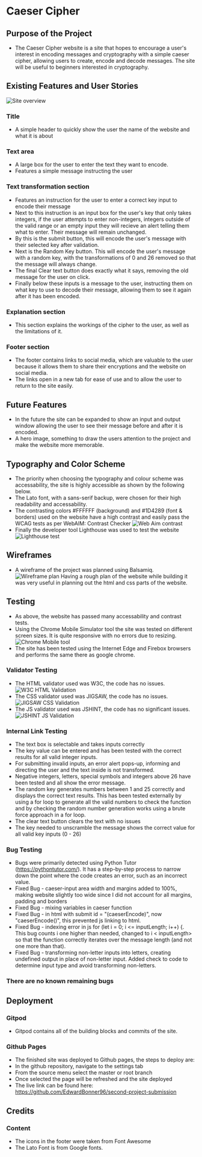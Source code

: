 # Caeser Cipher

## Purpose of the Project
 - The Caeser Cipher website is a site that hopes to encourage a user's interest in encoding messages and cryptography with a simple caeser cipher, allowing users to create, encode and decode messages. The site will be useful to beginners interested in cryptography.   

## Existing Features and User Stories
 ![Site overview](assets/images/caeser-cipher-website.png)

### Title
 - A simple header to quickly show the user the name of the website and what it is about

### Text area
 - A large box for the user to enter the text they want to encode. 
 - Features a simple message instructing the user

### Text transformation section
 - Features an instruction for the user to enter a correct key input to encode their message
 - Next to this instruction is an input box for the user's key that only takes integers, if the user attempts to enter non-integers, integers outside of the valid range or an empty input they will recieve an alert telling them what to enter. Their message will remain unchanged. 
 - By this is the submit button, this will encode the user's message with their selected key after validation.
 - Next is the Random Key button. This will encode the user's message with a random key, with the transformations of 0 and 26 removed so that the message will always change.
 - The final Clear text button does exactly what it says, removing the old message for the user on click.
 - Finally below these inputs is a message to the user, instructing them on what key to use to decode their message, allowing them to see it again after it has been encoded.

### Explanation section
 - This section explains the workings of the cipher to the user, as well as the limitations of it.

### Footer section
 - The footer contains links to social media, which are valuable to the user because it allows them to share their encryptions and the website on social media.
 - The links open in a new tab for ease of use and to allow the user to return to the site easily.

## Future Features
 - In the future the site can be expanded to show an input and output window allowing the user to see their message before and after it is encoded.
 - A hero image, something to draw the users attention to the project and make the website more memorable.

## Typography and Color Scheme
 - The priority when choosing the typography and colour scheme was accessability, the site is highly accessible as shown by the following below.
 - The Lato font, with a sans-serif backup, were chosen for their high readability and accessability.
 - The contrasting colors #FFFFFF (background) and #1D4289 (font & borders) used on the website have a high contrast and easily pass the WCAG tests as per WebAIM: Contrast Checker
 ![Web Aim contrast](assets/images/caeser-cipher-contrast.png)
 - Finally the developer tool Lighthouse was used to test the website
 ![Lighthouse test](assets/images/caeser-cipher-lighthouse.png) 

## Wireframes
 - A wireframe of the project was planned using Balsamiq.
 ![Wireframe plan](assets/images/caeser-cipher-wireframe.png)
Having a rough plan of the website while building it was very useful in planning out the html and css parts of the website.

## Testing
 - As above, the website has passed many accessability and contrast tests.
 - Using the Chrome Mobile Simulator tool the site was tested on different screen sizes. It is quite responsive with no errors due to resizing.
 ![Chrome Mobile tool](assets/images/Caeser-cipher-responsiveness-test.png)
 - The site has been tested using the Internet Edge and Firebox browsers and performs the same there as google chrome.
 ### Validator Testing
 - The HTML validator used was W3C, the code has no issues.
 ![W3C HTML Validation](assets/images/caeser-cipher-html-validation.png)
 - The CSS validator used was JIGSAW, the code has no issues. 
 ![JIGSAW CSS Validation](assets/images/caeser-cipher-css-validation.png)
 - The JS validator used was JSHINT, the code has no significant issues.
 ![JSHINT JS Validation](assets/images/caeser-cipher-js-validation.png)

 ### Internal Link Testing
 - The text box is selectable and takes inputs correctly
 - The key value can be entered and has been tested with the correct results for all valid integer inputs.
 - For submitting invalid inputs, an error alert pops-up, informing and directing the user and the text inside is not transformed.
 - Negative integers, letters, special symbols and integers above 26 have been tested and all show the error message.
 - The random key generates numbers between 1 and 25 correctly and displays the correct text results. This has been tested externally by using a for loop to generate all the valid numbers to check the function and by checking the random number generation works using a brute force approach in a for loop.
 - The clear text button clears the text with no issues
 - The key needed to unscramble the message shows the correct value for all valid key inputs (0 - 26)

 ### Bug Testing
 - Bugs were primarily detected using Python Tutor (https://pythontutor.com/). It has a step-by-step process to narrow down the point where the code creates an error, such as an incorrect value.
 - Fixed Bug - caeser-input area width and margins added to 100%, making website slightly too wide since I did not account for all margins, padding and borders
 - Fixed Bug - mixing variables in caeser function
 - Fixed Bug - in html with submit id = "(caeserEncode)", now "caeserEncode()", this prevented js linking to html.
 - Fixed Bug - indexing error in js for (let i = 0; i <= inputLength; i++) {. This bug counts i one higher than needed, changed to i < inputLength> so that the function correctly iterates over the message length (and not one more than that).
 - Fixed Bug - transforming non-letter inputs into letters, creating undefined output in place of non-letter input. Added check to code to determine input type and avoid transforming non-letters.
 ### There are no known remaining bugs

## Deployment
### Gitpod
 - Gitpod contains all of the building blocks and commits of the site. 

### Github Pages
 - The finished site was deployed to Github pages, the steps to deploy are:
 - In the github repository, navigate to the settings tab
 - From the source menu select the master or root branch
 - Once selected the page will be refreshed and the site deployed
 - The live link can be found here: https://github.com/EdwardBonner96/second-project-submission

## Credits
### Content
 - The icons in the footer were taken from Font Awesome
 - The Lato Font is from Google fonts. 